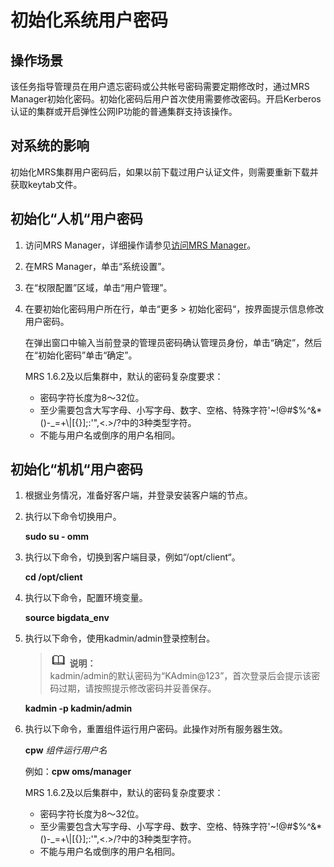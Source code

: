 # 初始化系统用户密码<a name="ZH-CN_TOPIC_0173178895"></a>

## 操作场景<a name="s7875f9d8ffa644b09bef847be34dfb94"></a>

该任务指导管理员在用户遗忘密码或公共帐号密码需要定期修改时，通过MRS Manager初始化密码。初始化密码后用户首次使用需要修改密码。开启Kerberos认证的集群或开启弹性公网IP功能的普通集群支持该操作。

## 对系统的影响<a name="s6b542b399f3442719dae78a255a9d4d7"></a>

初始化MRS集群用户密码后，如果以前下载过用户认证文件，则需要重新下载并获取keytab文件。

## 初始化“人机“用户密码<a name="section52141076144039"></a>

1.  访问MRS Manager，详细操作请参见[访问MRS Manager](访问MRS-Manager.md)。
2.  在MRS Manager，单击“系统设置”。
3.  在“权限配置”区域，单击“用户管理”。
4.  在要初始化密码用户所在行，单击“更多  \>  初始化密码“，按界面提示信息修改用户密码。

    在弹出窗口中输入当前登录的管理员密码确认管理员身份，单击“确定”，然后在“初始化密码”单击“确定”。

    MRS 1.6.2及以后集群中，默认的密码复杂度要求：

    -   密码字符长度为8～32位。
    -   至少需要包含大写字母、小写字母、数字、空格、特殊字符'\~!@\#$%^&\*\(\)-\_=+\\|\[\{\}\];:'",<.\>/?中的3种类型字符。
    -   不能与用户名或倒序的用户名相同。


## 初始化“机机“用户密码<a name="section59120230144817"></a>

1.  根据业务情况，准备好客户端，并登录安装客户端的节点。
2.  执行以下命令切换用户。

    **sudo su - omm**

3.  执行以下命令，切换到客户端目录，例如“/opt/client“。

    **cd /opt/client**

4.  执行以下命令，配置环境变量。

    **source bigdata\_env**

5.  执行以下命令，使用kadmin/admin登录控制台。

    >![](public_sys-resources/icon-note.gif) **说明：**   
    >kadmin/admin的默认密码为“KAdmin@123”，首次登录后会提示该密码过期，请按照提示修改密码并妥善保存。  

    **kadmin -p kadmin/admin**

6.  执行以下命令，重置组件运行用户密码。此操作对所有服务器生效。

    **cpw** _组件运行用户名_

    例如：**cpw oms/manager**

    MRS 1.6.2及以后集群中，默认的密码复杂度要求：

    -   密码字符长度为8～32位。
    -   至少需要包含大写字母、小写字母、数字、空格、特殊字符'\~!@\#$%^&\*\(\)-\_=+\\|\[\{\}\];:'",<.\>/?中的3种类型字符。
    -   不能与用户名或倒序的用户名相同。


